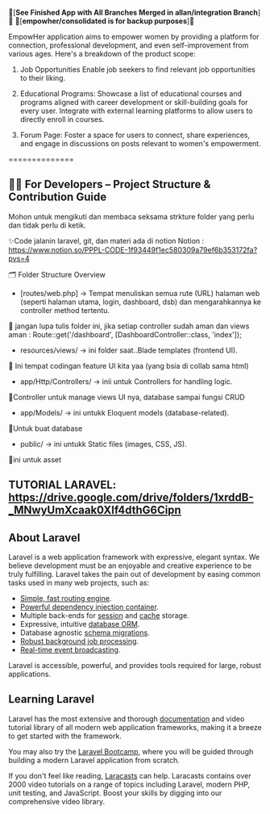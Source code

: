 📌[**See Finished App with All Branches Merged in allan/integration Branch**]📌
📌[**empowher/consolidated is for backup purposes**]📌

EmpowHer application aims to empower women by providing a platform for connection, professional development, and even self-improvement from various ages. Here's a breakdown of the product scope:

1. Job Opportunities
Enable job seekers to find relevant job opportunities to their liking.

2. Educational Programs:
Showcase a list of educational courses and programs aligned with career development or skill-building goals for every user.
Integrate with external learning platforms to allow users to directly enroll in courses.

3. Forum Page:
Foster a space for users to connect, share experiences, and engage in discussions on posts relevant to women's empowerment.

==============
## 👩‍💻 For Developers – Project Structure & Contribution Guide
Mohon untuk mengikuti dan membaca seksama strkture folder yang perlu dan tidak perlu di ketik.

✨Code jalanin laravel, git, dan materi ada di notion Notion : 
https://www.notion.so/PPPL-CODE-1f93449f1ec580309a79ef6b353172fa?pvs=4 


🗂 Folder Structure Overview
* [routes/web.php] → Tempat menuliskan semua rute (URL) halaman web (seperti halaman utama, login, dashboard, dsb) dan mengarahkannya ke controller method tertentu.

📌 jangan lupa tulis folder ini, jika setiap controller sudah aman dan views aman :  Route::get('/dashboard', [DashboardController::class, 'index']);

* resources/views/ → ini folder saat..Blade templates (frontend UI).

📌 Ini tempat codingan feature UI kita yaa (yang bsia di collab sama html)

* app/Http/Controllers/ → inii untuk Controllers for handling logic.

📌Controller untuk manage views UI nya, database sampai fungsi CRUD

* app/Models/ → ini untukk Eloquent models (database-related).

📌Untuk buat database 

* public/ → ini untukk Static files (images, CSS, JS).

📌ini untuk asset

## TUTORIAL LARAVEL: https://drive.google.com/drive/folders/1xrddB-_MNwyUmXcaak0XIf4dthG6Cipn

## About Laravel

Laravel is a web application framework with expressive, elegant syntax. We believe development must be an enjoyable and creative experience to be truly fulfilling. Laravel takes the pain out of development by easing common tasks used in many web projects, such as:

- [Simple, fast routing engine](https://laravel.com/docs/routing).
- [Powerful dependency injection container](https://laravel.com/docs/container).
- Multiple back-ends for [session](https://laravel.com/docs/session) and [cache](https://laravel.com/docs/cache) storage.
- Expressive, intuitive [database ORM](https://laravel.com/docs/eloquent).
- Database agnostic [schema migrations](https://laravel.com/docs/migrations).
- [Robust background job processing](https://laravel.com/docs/queues).
- [Real-time event broadcasting](https://laravel.com/docs/broadcasting).

Laravel is accessible, powerful, and provides tools required for large, robust applications.

## Learning Laravel

Laravel has the most extensive and thorough [documentation](https://laravel.com/docs) and video tutorial library of all modern web application frameworks, making it a breeze to get started with the framework.

You may also try the [Laravel Bootcamp](https://bootcamp.laravel.com), where you will be guided through building a modern Laravel application from scratch.

If you don't feel like reading, [Laracasts](https://laracasts.com) can help. Laracasts contains over 2000 video tutorials on a range of topics including Laravel, modern PHP, unit testing, and JavaScript. Boost your skills by digging into our comprehensive video library.

